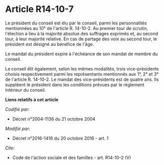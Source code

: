 # Article R14-10-7

Le président du conseil est élu par le conseil, parmi les personnalités mentionnées au 10° de l'article R. 14-10-2. Au
premier tour de scrutin, l'élection a lieu à la majorité absolue des suffrages exprimés et, au second tour, à leur majorité
relative. En cas de partage des voix au second tour, le président est désigné au bénéfice de l'âge. 

Le mandat du président expire à l'échéance de son mandat de membre du conseil. 

Le conseil élit également, selon les mêmes modalités, trois vice-présidents choisis respectivement parmi les représentants
mentionnés aux 1°, 2° et 3° de l'article R. 14-10-2. Le mandat des vice-présidents est de quatre ans. Ils suppléent le
président dans les conditions prévues par le règlement intérieur du conseil.

**Liens relatifs à cet article**

_Codifié par_:

  - Décret n°2004-1136 du 21 octobre 2004

_Modifié par_:

  - Décret n°2016-1416 du 20 octobre 2016 - art. 1

_Cite_:

  - Code de l'action sociale et des familles - art. R14-10-2 (V)
